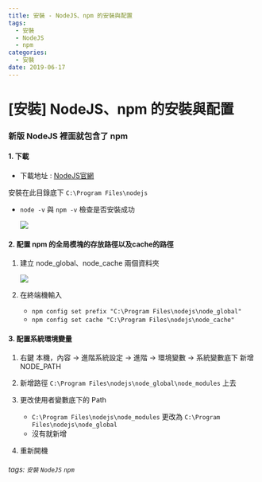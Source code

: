 ```yaml
---
title: 安裝 - NodeJS、npm 的安裝與配置
tags:
  - 安裝
  - NodeJS
  - npm
categories:
  - 安裝
date: 2019-06-17
---
```

# [安裝] NodeJS、npm 的安裝與配置

### **新版 NodeJS 裡面就包含了 npm**

#### 1. 下載

* 下載地址 : [NodeJS官網](https://nodejs.org/en/)

安裝在此目錄底下 `C:\Program Files\nodejs`

* `node -v` 與 `npm -v` 檢查是否安裝成功

    ![](https://i.imgur.com/51nUFxM.png)

#### 2. 配置 npm 的全局模塊的存放路徑以及cache的路徑

1. 建立 node_global、node_cache 兩個資料夾

    ![](https://i.imgur.com/ymB5riF.png)
    
2. 在終端機輸入
 
    * `npm config set prefix "C:\Program Files\nodejs\node_global"`
    * `npm config set cache "C:\Program Files\nodejs\node_cache"`

#### 3. 配置系統環境變量

1. 右鍵 本機，內容 → 進階系統設定 → 進階 → 環境變數 → 系統變數底下 新增 NODE_PATH
2. 新增路徑 `C:\Program Files\nodejs\node_global\node_modules` 上去
3. 更改使用者變數底下的 Path 

    * `C:\Program Files\nodejs\node_modules` 更改為 `C:\Program Files\nodejs\node_global`
    * 沒有就新增

4. 重新開機

###### tags: `安裝` `NodeJS` `npm`